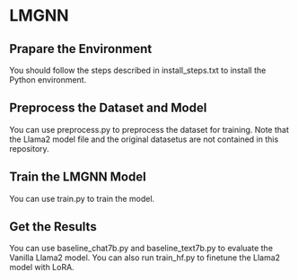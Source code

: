 # LMGNN

## Prapare the Environment

You should follow the steps described in install_steps.txt to install the Python environment.

## Preprocess the Dataset and Model

You can use preprocess.py to preprocess the dataset for training. Note that the Llama2 model file and the original datasetus are not contained in this repository.

## Train the LMGNN Model

You can use train.py to train the model.

## Get the Results

You can use baseline_chat7b.py and baseline_text7b.py to evaluate the Vanilla Llama2 model. You can also run train_hf.py to finetune the Llama2 model with LoRA.
